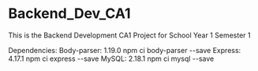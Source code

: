 # Backend_Dev_CA1
This is the Backend Development CA1 Project for School Year 1 Semester 1

Dependencies:
Body-parser: 1.19.0
npm ci body-parser --save
Express: 4.17.1
npm ci express --save
MySQL: 2.18.1
npm ci mysql --save